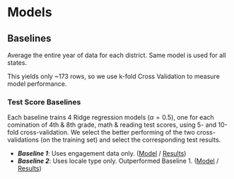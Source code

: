 # Models

## Baselines

Average the entire year of data for each district. Same model is used for all states.

This yields only ~173 rows, so we use k-fold Cross Validation to measure model performance.

### Test Score Baselines

Each baseline trains 4 Ridge regression models ($\alpha = 0.5$), one for each comination of 4th & 8th grade, math & reading test scores, using 5- and 10-fold cross-validation. We select the better performing of the two cross-validations (on the training set) and select the corresponding test results.

- ___Baseline 1___: Uses engagement data only. ([Model](Models.ipynb#baseline1_model) / [Results](Models.ipynb#baseline1_results))
- ___Baseline 2___: Uses locale type only. Outperformed Baseline 1. ([Model](Models.ipynb#baseline2_model) / [Results](Models.ipynb#baseline2_results))
